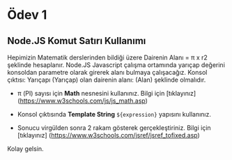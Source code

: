 # Ödev 1

## Node.JS Komut Satırı Kullanımı

Hepimizin Matematik derslerinden bildiği üzere Dairenin Alanı = π x r2 şeklinde hesaplanır. Node.JS Javascript çalışma ortamında yarıçap değerini konsoldan parametre olarak girerek alanı bulmaya çalışacağız.
Konsol çıktısı: Yarıçapı (Yarıçap) olan dairenin alanı: (Alan) şeklinde olmalıdır.


- π (PI) sayısı için **Math** nesnesini kullanınız. Bilgi için [tıklayınız] (https://www.w3schools.com/js/js_math.asp)

- Konsol çıktısında **Template String** `${expression}` yapısını kullanınız.

- Sonucu virgülden sonra 2 rakam gösterek gerçekleştiriniz. Bilgi için [tıklayınız] (https://www.w3schools.com/jsref/jsref_tofixed.asp)

Kolay gelsin.